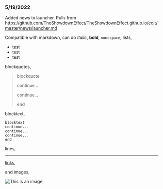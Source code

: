 ### 5/19/2022 ###

Added news to launcher. Pulls from https://github.com/TheShowdownEffect/TheShowdownEffect.github.io/edit/master/news/launcher.md

Compatible with markdown, can do *Italic*, **bold**, `monospace`, lists,
 *  test
 *  test
 *  test

blockquotes,

>blockquote
>
>continue...
>
>continue...
>
>end


blocktext,

~~~
blocktext
continue...
continue...
continue...
end
~~~

lines,

---

[links](https://github.com/TheShowdownEffect/TheShowdownEffect.github.io/edit/master/news/launcher.md),

and images,

![This is an image](https://myoctocat.com/assets/images/base-octocat.svg)

